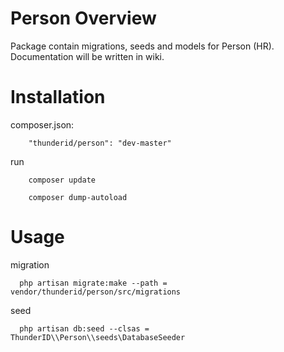 # Person Overview

Package contain migrations, seeds and models for Person (HR). Documentation will be written in wiki.

# Installation

composer.json:
```
	"thunderid/person": "dev-master"
```

run
```
	composer update
```

```
	composer dump-autoload
```

# Usage

migration
```
  php artisan migrate:make --path = vendor/thunderid/person/src/migrations
```

seed
```
  php artisan db:seed --clsas = ThunderID\\Person\\seeds\DatabaseSeeder
```

